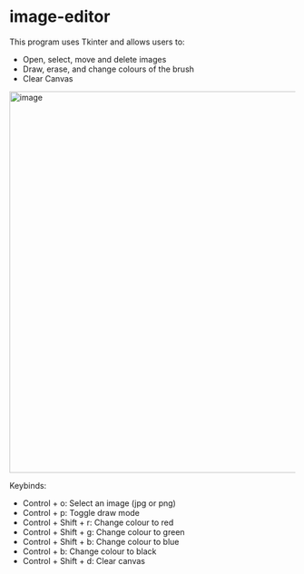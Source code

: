 # image-editor

This program uses Tkinter and allows users to:
- Open, select, move and delete images
- Draw, erase, and change colours of the brush
- Clear Canvas

<img width="673" alt="image" src="https://user-images.githubusercontent.com/112285076/221758770-337b23ed-0a05-49d4-af6a-3493792460e0.png">

Keybinds:
- Control + o: Select an image (jpg or png)
- Control + p: Toggle draw mode
- Control + Shift + r: Change colour to red
- Control + Shift + g: Change colour to green
- Control + Shift + b: Change colour to blue
- Control + b: Change colour to black
- Control + Shift + d: Clear canvas
